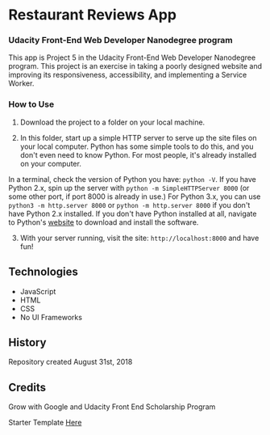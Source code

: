 # Restaurant Reviews App
### Udacity Front-End Web Developer Nanodegree program

This app is Project 5 in the Udacity Front-End Web Developer Nanodegree program. This project is an exercise in taking a poorly designed website and improving its responsiveness, accessibility, and implementing a Service Worker.

### How to Use

1. Download the project to a folder on your local machine. 

2. In this folder, start up a simple HTTP server to serve up the site files on your local computer. Python has some simple tools to do this, and you don't even need to know Python. For most people, it's already installed on your computer. 

In a terminal, check the version of Python you have: `python -V`. If you have Python 2.x, spin up the server with `python -m SimpleHTTPServer 8000` (or some other port, if port 8000 is already in use.) For Python 3.x, you can use `python3 -m http.server 8000` or `python -m http.server 8000` if you don't have Python 2.x installed. If you don't have Python installed at all, navigate to Python's [website](https://www.python.org/) to download and install the software.

3. With your server running, visit the site: `http://localhost:8000` and have fun!


## Technologies
- JavaScript
- HTML
- CSS
- No UI Frameworks

## History
Repository created August 31st, 2018

## Credits
Grow with Google and Udacity Front End Scholarship Program

Starter Template [Here](https://github.com/udacity/mws-restaurant-stage-1)  




